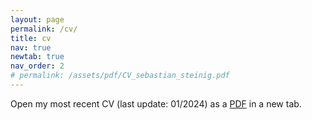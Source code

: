 ```yaml
---
layout: page 
permalink: /cv/
title: cv 
nav: true 
newtab: true
nav_order: 2 
# permalink: /assets/pdf/CV_sebastian_steinig.pdf
---
```


Open my most recent CV (last update: 01/2024) as a <a href="/assets/pdf/CV_sebastian_steinig.pdf" target="_blank">PDF</a> in a new tab.
